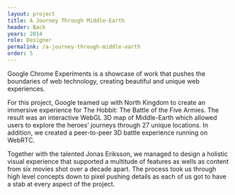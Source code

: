 ```yaml
---
layout: project
title: A Journey Through Middle-Earth
header: Back
years: 2014
role: Designer
permalink: /a-journey-through-middle-earth
order: 5
---
```

Google Chrome Experiments is a showcase of work that pushes the boundaries of web technology, creating beautiful and unique web experiences.

For this project, Google teamed up with North Kingdom to create an immersive experience for The Hobbit: The Battle of the Five Armies. The result was an interactive WebGL 3D map of Middle-Earth which allowed users to explore the heroes’ journeys through 27 unique locations. In addition, we created a peer-to-peer 3D battle experience running on WebRTC.

Together with the talented Jonas Eriksson, we managed to design a holistic visual experience that supported a multitude of features as wells as content from six movies shot over a decade apart. The process took us through high level concepts down to pixel pushing details as each of us got to have a stab at every aspect of the project.
